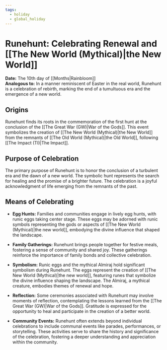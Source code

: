 ```yaml
---
tags:
  - holiday
  - global_holiday
---
```

# Runehunt: Celebrating Renewal and [[The New World (Mythical)|the New World]]

**Date:** The 10th day of [[Months|Rainbloom]]  
**Analogous to:** In a manner reminiscent of Easter in the real world, Runehunt is a celebration of rebirth, marking the end of a tumultuous era and the emergence of a new world.

## Origins

Runehunt finds its roots in the commemoration of the first hunt at the conclusion of the [[The Great War (GW)|War of the Gods]]. This event symbolizes the creation of [[The New World (Mythical)|the New World]] from the remnants of [[The Old World (Mythical)|the Old World]], following [[The Impact (TI)|The Impact]].

## Purpose of Celebration

The primary purpose of Runehunt is to honor the conclusion of a turbulent era and the dawn of a new world. The symbolic hunt represents the search for healing and the promise of a brighter future. The celebration is a joyful acknowledgment of life emerging from the remnants of the past.

## Means of Celebrating

- **Egg Hunts:** Families and communities engage in lively egg hunts, with runic eggs taking center stage. These eggs may be adorned with runic symbols representing the gods or aspects of [[The New World (Mythical)|the new world]], embodying the divine influence that shaped the landscape.
    
- **Family Gatherings:** Runehunt brings people together for festive meals, fostering a sense of community and shared joy. These gatherings reinforce the importance of family bonds and collective celebration.
    
- **Symbolism:** Runic eggs and the mythical Almiraj hold significant symbolism during Runehunt. The eggs represent the creation of [[The New World (Mythical)|the new world]], featuring runes that symbolize the divine influence shaping the landscape. The Almiraj, a mythical creature, embodies themes of renewal and hope.
    
- **Reflection:** Some ceremonies associated with Runehunt may involve moments of reflection, contemplating the lessons learned from the [[The Great War (GW)|War of the Gods]]. Gratitude is expressed for the opportunity to heal and participate in the creation of a better world.
    
- **Community Events:** Runehunt often extends beyond individual celebrations to include communal events like parades, performances, or storytelling. These activities serve to share the history and significance of the celebration, fostering a deeper understanding and appreciation within the community.